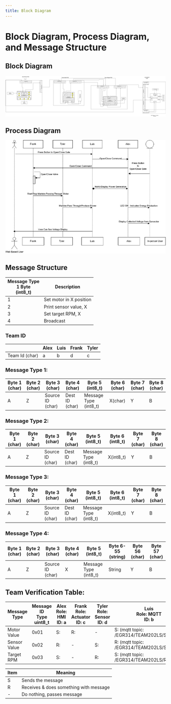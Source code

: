 ```yaml
---
title: Block Diagram
---
```


# Block Diagram, Process Diagram, and Message Structure

## Block Diagram

![Figure 1: Team Block Diagram](./TeamBlockDiagram.png)

## Process Diagram

![Figure 2: Communication Process Diagram](./SequenceDiagram.jpg)

## Message Structure

| Message Type <br /> 1 Byte <br /> (int8_t)            | Description |
| --------------------------------------------- | ----------- |
|1                                              | Set motor in X position |
|2                                              | Print sensor value, X |
|3                                              | Set target RPM, X |
|4                                              | Broadcast |

### Team ID

|  | Alex | Luis | Frank | Tyler |
|--|------|------|-------|-------|
|Team Id (char) | a | b | d | c |

### Message Type 1:

| Byte 1 (char) | Byte 2 (char) | Byte 3 (char) | Byte 4 (char) | Byte 5 (int8_t) | Byte 6 (char) | Byte 7 (char) | Byte 8 (char) | 
| --------------| ------------- | ------------- | ------------- | ------------- | --------------- | ---------------- | -------------- |
| A | Z | Source ID (char)| Dest ID (char)| Message Type (int8_t) | X(char) | Y | B |

### Message Type 2:

| Byte 1 (char) | Byte 2 (char) | Byte 3 (char) | Byte 4 (char) | Byte 5 (int8_t) | Byte 6 (int8_t) | Byte 7 (char) | Byte 8 (char) |
| --------------| ------------- | ------------- | ------------- | ------------- | --------------- | -------------- | ------------ |
| A | Z | Source ID (char)| Dest ID (char)| Message Type (int8_t)| X(int8_t) | Y | B |

### Message Type 3:

| Byte 1 (char) | Byte 2 (char) | Byte 3 (char) | Byte 4 (char) | Byte 5 (int8_t) | Byte 6 (int8_t) | Byte 7 (char) | Byte 8 (char) |
| --------------| ------------- | ------------- | ------------- | ------------- | --------------- | -------------- | ------------ |
| A | Z | Source ID (char)| Dest ID (char)| Message Type (int8_t)| X(int8_t) | Y | B |

### Message Type 4:

| Byte 1 (char) | Byte 2 (char) | Byte 3 (char) | Byte 4 (char) | Byte 5 (int8_t) | Byte 6-55 (string) | Byte 56 (char) | Byte 57 (char) |
| --------------| ------------- | ------------- | ------------- | --------------- | ---------------- | -------------- | ------------ |
| A | Z | Source ID (char) | X | Message Type (int8_t)| String | Y | B |

## Team Verification Table:

| Message Type | Message ID <br /> Type <br /> uint8_t | Alex <br /> Role: HMI <br /> ID: a | Frank <br /> Role: Actuator <br /> ID: c | Tyler <br /> Role: Sensor <br /> ID: d | Luis <br /> Role: MQTT <br /> ID: b |
| --------------| ------------- | ------------- | ------------- | ------------- | --------------- |
| Motor Value | 0x01 | S: | R: | - | S: (mqtt topic: /EGR314/TEAM202LS/SUB) |
| Sensor Value | 0x02 | R: | -  | S: | R: (mqtt topic: /EGR314/TEAM202LS/SENSOR) |
| Target RPM | 0x03 | S: | - | R: | S: (mqtt topic: /EGR314/TEAM202LS/RPM) |

|Item | Meaning |
|-----| ------- |
| S | Sends the message |
| R | Receives & does something with message |
| - | Do nothing, passes message |

